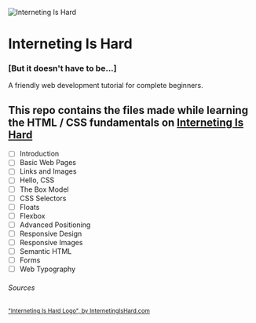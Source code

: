 ![Interneting Is Hard](https://www.internetingishard.com/img/interneting-is-hard-logo-97b225.svg)
# Interneting Is Hard 
### [But it doesn't have to be...]
A friendly web development tutorial for complete beginners.

## This repo contains the files made while learning the HTML / CSS fundamentals on [Interneting Is Hard](https://internetingishard.com)
- [ ] Introduction
- [ ] Basic Web Pages
- [ ] Links and Images
- [ ] Hello, CSS
- [ ] The Box Model
- [ ] CSS Selectors
- [ ] Floats
- [ ] Flexbox
- [ ] Advanced Positioning
- [ ] Responsive Design
- [ ] Responsive Images
- [ ] Semantic HTML
- [ ] Forms
- [ ] Web Typography

###### Sources
<sup>["Interneting Is Hard Logo", by InternetingIsHard.com](https://www.internetingishard.com)</sup>